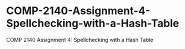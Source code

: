 # COMP-2140-Assignment-4-Spellchecking-with-a-Hash-Table
COMP 2140 Assignment 4: Spellchecking with a Hash Table
